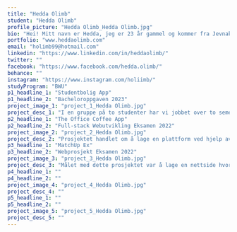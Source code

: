 ```yaml
---
title: "Hedda Olimb"
student: "Hedda Olimb"
profile_picture: "Hedda Olimb_Hedda Olimb.jpg"
bio: "Hei! Mitt navn er Hedda, jeg er 23 år gammel og kommer fra Jevnaker, Hadeland. Jeg fikk en interesse for webutvikling på videregående gjennom valgfag der jeg lærte meg basic HTML, CSS og SQL, og i militæret da jeg jobbet mye med forskjellig type teknologi. Derfor valgte jeg å gå videre med Webutvikling på NTNU Gjøvik. Jeg har vært mest interessert i å jobbe med det visuelle og brukeropplevelser. "
portfolio: "www.heddaolimb.com"
email: "holimb99@hotmail.com"
linkedin: "https://www.linkedin.com/in/heddaolimb/"
twitter: ""
facebook: "https://www.facebook.com/hedda.olimb/"
behance: ""
instagram: "https://www.instagram.com/holiimb/"
studyProgram: "BWU"
p1_headline_1: "Studentbolig App"
p1_headline_2: "Bacheloroppgaven 2023"
project_image_1: "project_1_Hedda Olimb.jpg"
project_desc_1: "I en gruppe på to studenter har vi jobbet over to semestre i samarbeid med Gjestvang Eiendom og Vaager Innovasjon med å utvikle en applikasjon for studenter som bor i studentbolig. Målet har vært å lage en applikasjon som gjør at opplevelsen av å bo i en studentbolig blir mer forutsigbart, sosialt og mindre ensomt. Gjennom hele prosessen har vi tatt i bruk innsiktsmetodikk som; intervjuer, spørreundersøkelser, personas og designmetoder som; wireframes, lo-fi og hi-fi prototyper. Det ferdige produktet er en applikasjon som gjør det mulig å lage arrangementer innad i egen studentbolig, se arrangementer i nærheten og nødvendig informasjon fra utleier. "
p2_headline_1: "The Office Coffee App"
p2_headline_2: "Full-stack Webutvikling Eksamen 2022"
project_image_2: "project_2_Hedda Olimb.jpg"
project_desc_2: "Prosjektet handlet om å lage en plattform ved hjelp av MERN-stack, hvor ansatte kan få informasjon om kaffemaskin status, den siste kaffen som ble brygget, stemme på kaffe som har blitt brygget, og mulighet for å lage egne brygg, basert på kaffebønner, kverningsgrad, vannmengde og gram med kaffe. Nettsiden har 2 forskjellige brukere, administrator og ansatte. Administrator har adgang til alle funksjoner, mens ansatte kun har tilgang til enkelte funksjoner."
p3_headline_1: "MatchUp Ex"
p3_headline_2: "Webprosjekt Eksamen 2022"
project_image_3: "project_3_Hedda Olimb.jpg"
project_desc_3: "Målet med dette prosjektet var å lage en nettside hvor alle ansatte i høgskole-og universitetssektoren kan finne sensorer til eksamener i emner de underviser i. Prosessen startet med at vi hadde et møte med prosjekteier for å avklare ønsker og behov. Og deretter lagde vi low-fidelity prototyper, hvor vi avklarte plassering, innhold og funksjoner. Til slutt lagde vi high-fidelity prototyper, og kodet ved hjelp av MERN-stack. Nettsiden har 3 forskjellige brukere, administrator som har tilgang til alt, ansatte som har tilgang til noe, og anonyme brukere som kun kan lese om prosjektet men ikke logge seg inn."
p4_headline_1: ""
p4_headline_2: ""
project_image_4: "project_4_Hedda Olimb.jpg"
project_desc_4: ""
p5_headline_1: ""
p5_headline_2: ""
project_image_5: "project_5_Hedda Olimb.jpg"
project_desc_5: ""
---
```

